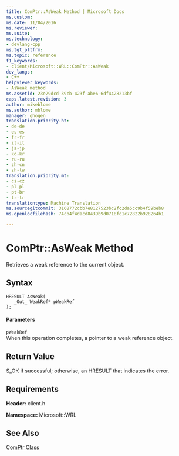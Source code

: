 ```yaml
---
title: ComPtr::AsWeak Method | Microsoft Docs
ms.custom: 
ms.date: 11/04/2016
ms.reviewer: 
ms.suite: 
ms.technology:
- devlang-cpp
ms.tgt_pltfrm: 
ms.topic: reference
f1_keywords:
- client/Microsoft::WRL::ComPtr::AsWeak
dev_langs:
- C++
helpviewer_keywords:
- AsWeak method
ms.assetid: 23e29dcd-39cb-423f-abe6-6df4428213bf
caps.latest.revision: 3
author: mikeblome
ms.author: mblome
manager: ghogen
translation.priority.ht:
- de-de
- es-es
- fr-fr
- it-it
- ja-jp
- ko-kr
- ru-ru
- zh-cn
- zh-tw
translation.priority.mt:
- cs-cz
- pl-pl
- pt-br
- tr-tr
translationtype: Machine Translation
ms.sourcegitcommit: 3168772cbb7e8127523bc2fc2da5cc9b4f59beb8
ms.openlocfilehash: 74cb4f4dacd8439b9d0718fc1c72822b928264b1

---
```

# ComPtr::AsWeak Method
Retrieves a weak reference to the current object.  
  
## Syntax  
  
```  
HRESULT AsWeak(  
   _Out_ WeakRef* pWeakRef  
);  
```  
  
#### Parameters  
 `pWeakRef`  
 When this operation completes, a pointer to a weak reference object.  
  
## Return Value  
 S_OK if successful; otherwise, an HRESULT that indicates the error.  
  
## Requirements  
 **Header:** client.h  
  
 **Namespace:** Microsoft::WRL  
  
## See Also  
 [ComPtr Class](../windows/comptr-class.md)


<!--HONumber=Jan17_HO1-->


